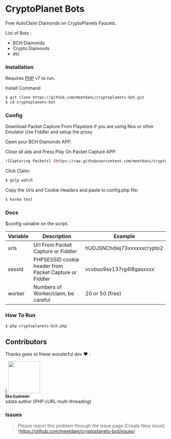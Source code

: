 # CryptoPlanet Bots

Free AutoClaim Diamonds on CryptoPlanets Faucets.

List of Bots :

  - BCH Diamonds
  - Crypto Diamonds
  - etc
  
### Installation

Requires [PHP](https://php.org/) v7 to run.

Install Command

```sh
$ git clone https://github.com/meetdani/cryptoplanets-bot.git
$ cd cryptoplanets-bot
```
### Config

Download Packet Capture From Playstore
if you are using Nox or other Emulator Use Fiddler and setup the proxy

Open your BCH Diamonds APP.

Close all ads and Press Play On Packet Capture APP:
```sh
![Capturing Packets] (https://raw.githubusercontent.com/meetdani/cryptoplanets-bot/master/src/Screenshot_1.png)
```
Click Claim:
```sh
$ gulp watch
```
Copy the Urls and Cookie Headers and paste to config.php file:
```sh
$ karma test
```

### Docs

$config variable on the script.

| Variable | Description | Example
| ------ | ------ | ------ |
| urls | Url From Packet Capture or Fiddler | hUDJSNChdiej73xxxxxxcrypto2
| sessid | PHPSESSID cookie header from Packet Capture or Fiddler | vcvbuo9sv137rg4l8gasxxxx
| worker | Numbers of Worker/claim, be careful | 20 or 50 (free)

### How To Run

```sh
$ php cryptoplanets-bch.php
```

## Contributors

Thanks goes to these wonderful dev ❤️ :

<!-- ALL-CONTRIBUTORS-LIST:START - Do not remove or modify this section -->
<!-- prettier-ignore -->
| [<img src="https://avatars3.githubusercontent.com/u/5636480?s=460&v=4" width="100px;"/><br /><sub><b>Eka Syahwan</b></sub>](https://github.com/radenvodka)<br /> sdata author (PHP cURL multi-threading)
<!-- ALL-CONTRIBUTORS-LIST:END -->

### Issues 
> Please report this problem through the issue page [Create New Issue] (https://github.com/meetdani/cryptoplanets-bot/issues)
